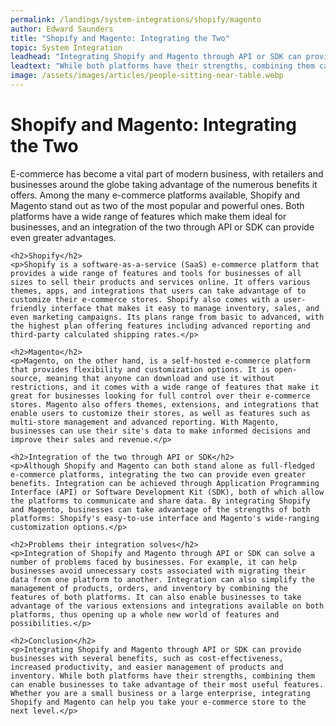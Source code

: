 ```yaml
---
permalink: /landings/system-integrations/shopify/magento
author: Edward Saunders
title: "Shopify and Magento: Integrating the Two"
topic: System Integration
leadhead: "Integrating Shopify and Magento through API or SDK can provide businesses with several benefits, such as cost-effectiveness, increased productivity, and easier management of products and inventory"
leadtext: "While both platforms have their strengths, combining them can enable businesses to take advantage of their most useful features. Whether you are a small business or a large enterprise, integrating Shopify and Magento can help you take your e-commerce store to the next level."
image: /assets/images/articles/people-sitting-near-table.webp
---
```

<div class="arttext">	<h1>Shopify and Magento: Integrating the Two</h1>
	<p>E-commerce has become a vital part of modern business, with retailers and businesses around the globe taking advantage of the numerous benefits it offers. Among the many e-commerce platforms available, Shopify and Magento stand out as two of the most popular and powerful ones. Both platforms have a wide range of features which make them ideal for businesses, and an integration of the two through API or SDK can provide even greater advantages.</p>

	<h2>Shopify</h2>
	<p>Shopify is a software-as-a-service (SaaS) e-commerce platform that provides a wide range of features and tools for businesses of all sizes to sell their products and services online. It offers various themes, apps, and integrations that users can take advantage of to customize their e-commerce stores. Shopify also comes with a user-friendly interface that makes it easy to manage inventory, sales, and even marketing campaigns. Its plans range from basic to advanced, with the highest plan offering features including advanced reporting and third-party calculated shipping rates.</p>

	<h2>Magento</h2>
	<p>Magento, on the other hand, is a self-hosted e-commerce platform that provides flexibility and customization options. It is open-source, meaning that anyone can download and use it without restrictions, and it comes with a wide range of features that make it great for businesses looking for full control over their e-commerce stores. Magento also offers themes, extensions, and integrations that enable users to customize their stores, as well as features such as multi-store management and advanced reporting. With Magento, businesses can use their site's data to make informed decisions and improve their sales and revenue.</p>

	<h2>Integration of the two through API or SDK</h2>
	<p>Although Shopify and Magento can both stand alone as full-fledged e-commerce platforms, integrating the two can provide even greater benefits. Integration can be achieved through Application Programming Interface (API) or Software Development Kit (SDK), both of which allow the platforms to communicate and share data. By integrating Shopify and Magento, businesses can take advantage of the strengths of both platforms: Shopify's easy-to-use interface and Magento's wide-ranging customization options.</p>

	<h2>Problems their integration solves</h2>
	<p>Integration of Shopify and Magento through API or SDK can solve a number of problems faced by businesses. For example, it can help businesses avoid unnecessary costs associated with migrating their data from one platform to another. Integration can also simplify the management of products, orders, and inventory by combining the features of both platforms. It can also enable businesses to take advantage of the various extensions and integrations available on both platforms, thus opening up a whole new world of features and possibilities.</p>

	<h2>Conclusion</h2>
	<p>Integrating Shopify and Magento through API or SDK can provide businesses with several benefits, such as cost-effectiveness, increased productivity, and easier management of products and inventory. While both platforms have their strengths, combining them can enable businesses to take advantage of their most useful features. Whether you are a small business or a large enterprise, integrating Shopify and Magento can help you take your e-commerce store to the next level.</p>
</div>
